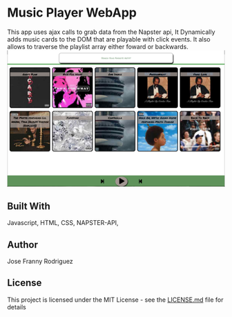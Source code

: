 # Music Player WebApp

This app uses ajax calls to grab data from the Napster api, It Dynamically adds music cards to the DOM that are playable with click events. It also allows to traverse the playlist array either foward or backwards. 
![Preview](feats/sample.png)

## Built With
Javascript, HTML, CSS, NAPSTER-API,

## Author
Jose Franny Rodriguez


## License
This project is licensed under the MIT License - see the [LICENSE.md](LICENSE.md) file for details
 

